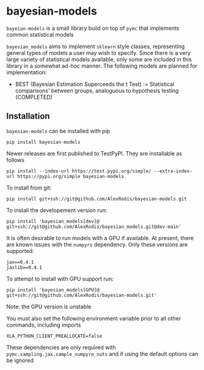 # bayesian-models
`bayeian-models` is a small library build on top of  `pymc` that
implements common statistical models

`bayesian_models` aims to implement `sklearn` style classes,
representing general types of models a user may wish to specify. Since
there is a very large variety of statistical models available, only some
are included in this library in a somewhat ad-hoc  manner. The following
models are planned for implementation:

* BEST (Bayesian Estimation Superceeds the t Test) := Statistical
  comparisons' between groups, analoguous to hypothesis testing
  (COMPLETED)

## Installation

`bayesian-models` can be installed with pip

```
pip install bayesian-models
```

Newer releases are first published to TestPyPI. They are installable as
follows

```
pip install --index-url https://test.pypi.org/simple/ --extra-index-url https://pypi.org/simple bayesian-models
```

To install from git:

```
pip install git+ssh://git@github.com/AlexRodis/bayesian-models.git
```

To install the developement version run:
```
pip install 'bayesian_models[dev]@ git+ssh://git@github.com/AlexRodis/bayesian_models.git@dev-main'
```

It is often desirable to run models with a GPU if available. At present,
there are known issues with the `numpyro` dependency. Only these
versions are supported:

```
jax==0.4.1
jaxlib==0.4.1
```


To attempt to install with GPU support run:

```
pip install 'bayesian_models[GPU]@ git+ssh://git@github.com/AlexRodis/bayesian-models.git'
```

Note: the GPU version is unstable

You must also set the following environment variable prior to all other
commands, including imports

```
XLA_PYTHON_CLIENT_PREALLOCATE=false
```

These dependencies are only required with
`pymc.sampling.jax.sample_numpyro_nuts` and if using the default options
can be ignored

